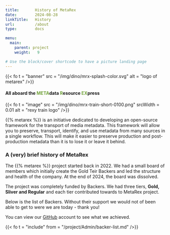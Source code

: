 ```yaml
---
title:       History of MetaRex
date:        2024-08-28
linkTitle:   History 
url:         /about
type:        docs

menu:
  main:
    parent: project
    weight:   9

# Use the block/cover shortcode to have a picture landing page
---
```

<style>
  span.ui.green.text { color: #73a33d;}
</style>
{{< fo t = "banner"	
    src = "/img/dino/mrx-splash-color.svg"
    alt = "logo of metarex"
/>}}

#### All aboard the <span class = "ui green text" >META</span>data <span class = "ui green text" >R</span>esource <span class = "ui green text" >EX</span>press

<!--  ---------------------------------------------------------------------  -->

{{< fo t = "image" 
    src = "/img/dino/mrx-train-short-0100.png" 
    srcWidth = 0.01 
    alt = "rexy train logo"
 />}}

{{% metarex %}} is an initiative dedicated to developing an open-source framework for the transport of media metadata. This framework will allow you to preserve, transport, identify, and use metadata from many sources in a single workflow. This will make it easier to preserve production and post-production metadata than it is to lose it or leave it behind.


### A (very) brief history of MetaRex

The {{% metarex %}} project started back in 2022. We had a small board of members which initially create the Gold Teir Backers and led the structure and health of the company. 
At the end of 2024, the board was dissolved. 

The project was completely funded by Backers.  We had three tiers, **Gold, Sliver and Regular** and each tier contributed towards to MetaRex project. 

Below is the list of Backers.  Without their support we would not of been able to get to were we are today - thank you! 

You can view our [GitHub] account to see what we achieved. 

{{< fo t = "include"
    from = "/project/Admin/backer-list.md"
/>}}

[GitHub]:  https://github.com/metarex-media
<!-----------------------------------------------------------------------  -->
